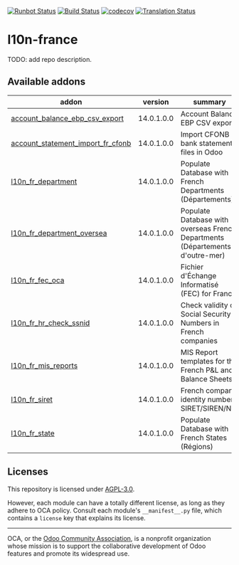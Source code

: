 [![Runbot Status](https://runbot.odoo-community.org/runbot/badge/flat/121/14.0.svg)](https://runbot.odoo-community.org/runbot/repo/github-com-oca-l10n-france-121)
[![Build Status](https://travis-ci.com/OCA/l10n-france.svg?branch=14.0)](https://travis-ci.com/OCA/l10n-france)
[![codecov](https://codecov.io/gh/OCA/l10n-france/branch/14.0/graph/badge.svg)](https://codecov.io/gh/OCA/l10n-france)
[![Translation Status](https://translation.odoo-community.org/widgets/l10n-france-14-0/-/svg-badge.svg)](https://translation.odoo-community.org/engage/l10n-france-14-0/?utm_source=widget)

<!-- /!\ do not modify above this line -->

# l10n-france

TODO: add repo description.

<!-- /!\ do not modify below this line -->

<!-- prettier-ignore-start -->

[//]: # (addons)

Available addons
----------------
addon | version | summary
--- | --- | ---
[account_balance_ebp_csv_export](account_balance_ebp_csv_export/) | 14.0.1.0.0 | Account Balance EBP CSV export
[account_statement_import_fr_cfonb](account_statement_import_fr_cfonb/) | 14.0.1.0.0 | Import CFONB bank statements files in Odoo
[l10n_fr_department](l10n_fr_department/) | 14.0.1.0.0 | Populate Database with French Departments (Départements)
[l10n_fr_department_oversea](l10n_fr_department_oversea/) | 14.0.1.0.0 | Populate Database with overseas French Departments (Départements d'outre-mer)
[l10n_fr_fec_oca](l10n_fr_fec_oca/) | 14.0.1.0.0 | Fichier d'Échange Informatisé (FEC) for France
[l10n_fr_hr_check_ssnid](l10n_fr_hr_check_ssnid/) | 14.0.1.0.0 | Check validity of Social Security Numbers in French companies
[l10n_fr_mis_reports](l10n_fr_mis_reports/) | 14.0.1.0.0 | MIS Report templates for the French P&L and Balance Sheets
[l10n_fr_siret](l10n_fr_siret/) | 14.0.1.0.0 | French company identity numbers SIRET/SIREN/NIC
[l10n_fr_state](l10n_fr_state/) | 14.0.1.0.0 | Populate Database with French States (Régions)

[//]: # (end addons)

<!-- prettier-ignore-end -->

## Licenses

This repository is licensed under [AGPL-3.0](LICENSE).

However, each module can have a totally different license, as long as they adhere to OCA
policy. Consult each module's `__manifest__.py` file, which contains a `license` key
that explains its license.

----

OCA, or the [Odoo Community Association](http://odoo-community.org/), is a nonprofit
organization whose mission is to support the collaborative development of Odoo features
and promote its widespread use.
